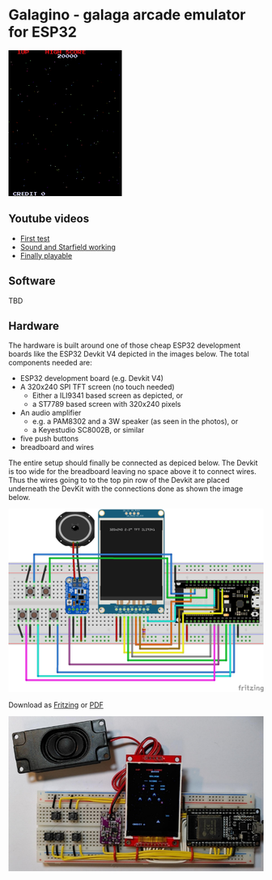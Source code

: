# Galagino - galaga arcade emulator for ESP32

![Galagino screencast](images/galagino.gif)

## Youtube videos

* [First test](https://www.youtube.com/shorts/LZRI6izM8XM)
* [Sound and Starfield working](https://www.youtube.com/shorts/8uNSv0aRtgY)
* [Finally playable](https://www.youtube.com/shorts/wqnJzOAAths)

## Software

TBD

## Hardware

The hardware is built around one of those cheap ESP32 development
boards like the ESP32 Devkit V4 depicted in the images below. The
total components needed are:

* ESP32 development board (e.g. Devkit V4)
* A 320x240 SPI TFT screen (no touch needed)
  * Either a ILI9341 based screen as depicted, or
  * a ST7789 based screen with 320x240 pixels
* An audio amplifier
  * e.g. a PAM8302 and a 3W speaker (as seen in the photos), or
  * a Keyestudio SC8002B, or similar
* five push buttons
* breadboard and wires

The entire setup should finally be connected as depiced below. The
Devkit is too wide for the breadboard leaving no space above it to
connect wires. Thus the wires going to to the top pin row of the
Devkit are placed underneath the DevKit with the connections done
as shown the image below.

![Breadboard scheme](images/galagino_bb.png)

Download as [Fritzing](images/galagino_bb.fzz) or [PDF](images/galagino_bb.pdf)


![Breadboard photo](images/galagino_breadboard.jpeg)
